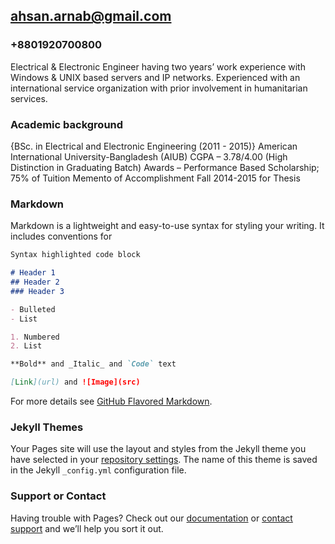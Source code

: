 ## ahsan.arnab@gmail.com 
### +8801920700800 

Electrical & Electronic Engineer having two years’ work experience with Windows & UNIX based servers and IP networks. Experienced with an international service organization with prior involvement in humanitarian services.

### Academic background

{BSc. in Electrical and Electronic Engineering (2011 - 2015)}
American International University-Bangladesh (AIUB)
CGPA – 3.78/4.00 (High Distinction in Graduating Batch)
Awards – Performance Based Scholarship; 75% of Tuition
Memento of Accomplishment Fall 2014-2015 for Thesis

### Markdown

Markdown is a lightweight and easy-to-use syntax for styling your writing. It includes conventions for

```markdown
Syntax highlighted code block

# Header 1
## Header 2
### Header 3

- Bulleted
- List

1. Numbered
2. List

**Bold** and _Italic_ and `Code` text

[Link](url) and ![Image](src)
```

For more details see [GitHub Flavored Markdown](https://guides.github.com/features/mastering-markdown/).

### Jekyll Themes

Your Pages site will use the layout and styles from the Jekyll theme you have selected in your [repository settings](https://github.com/ArnabAhsan/ArnabAhsan/settings). The name of this theme is saved in the Jekyll `_config.yml` configuration file.

### Support or Contact

Having trouble with Pages? Check out our [documentation](https://help.github.com/categories/github-pages-basics/) or [contact support](https://github.com/contact) and we’ll help you sort it out.
